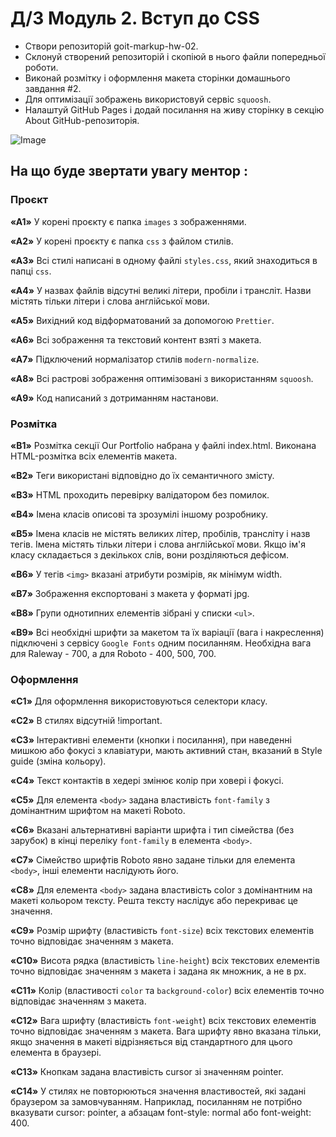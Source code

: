 # Д/З Модуль 2. Вступ до CSS

- Створи репозиторій goit-markup-hw-02.
- Склонуй створений репозиторій і скопіюй в нього файли попередньої роботи.
- Виконай розмітку і оформлення макета сторінки домашнього завдання #2.
- Для оптимізації зображень використовуй сервіс `squoosh`.
- Налаштуй GitHub Pages і додай посилання на живу сторінку в секцію About
  GitHub-репозиторія.

![Image](https://github.com/user-attachments/assets/63437b8c-9b60-4c2c-899b-fb2ceb0fc50a)

## На що буде звертати увагу ментор :

### **Проєкт**

**«A1»** У корені проєкту є папка `images` з зображеннями.

**«A2»** У корені проєкту є папка `css` з файлом стилів.

**«A3»** Всі стилі написані в одному файлі `styles.css`, який знаходиться в
папці `css`.

**«A4»** У назвах файлів відсутні великі літери, пробіли і трансліт. Назви
містять тільки літери і слова англійської мови.

**«A5»** Вихідний код відформатований за допомогою `Prettier`.

**«A6»** Всі зображення та текстовий контент взяті з макета.

**«A7»** Підключений нормалізатор стилів `modern-normalize`.

**«A8»** Всі растрові зображення оптимізовані з використанням `squoosh`.

**«A9»** Код написаний з дотриманням настанови.

### **Розмітка**

**«B1»** Розмітка секції Our Portfolio набрана у файлі index.html. Виконана
HTML-розмітка всіх елементів макета.

**«B2»** Теги використані відповідно до їх семантичного змісту.

**«B3»** HTML проходить перевірку валідатором без помилок.

**«B4»** Імена класів описові та зрозумілі іншому розробнику.

**«B5»** Імена класів не містять великих літер, пробілів, трансліту і назв
тегів. Імена містять тільки літери і слова англійської мови. Якщо ім'я класу
складається з декількох слів, вони розділяються дефісом.

**«B6»** У тегів `<img>` вказані атрибути розмірів, як мінімум width.

**«B7»** Зображення експортовані з макета у форматі jpg.

**«B8»** Групи однотипних елементів зібрані у списки `<ul>`.

**«B9»** Всі необхідні шрифти за макетом та їх варіації (вага і накреслення)
підключені з сервісу `Google Fonts` одним посиланням. Необхідна вага для
Raleway - 700, а для Roboto - 400, 500, 700.

### **Оформлення**

**«C1»** Для оформлення використовуються селектори класу.

**«C2»** В стилях відсутній !important.

**«C3»** Інтерактивні елементи (кнопки і посилання), при наведенні мишкою або
фокусі з клавіатури, мають активний стан, вказаний в Style guide (зміна
кольору).

**«С4»** Текст контактів в хедері змінює колір при ховері і фокусі.

**«С5»** Для елемента `<body>` задана властивість `font-family` з домінантним
шрифтом на макеті Roboto.

**«С6»** Вказані альтернативні варіанти шрифта і тип сімейства (без зарубок) в
кінці переліку `font-family` в елемента `<body>`.

**«С7»** Сімейство шрифтів Roboto явно задане тільки для елемента `<body>`, інші
елементи наслідують його.

**«С8»** Для елемента `<body>` задана властивість color з домінантним на макеті
кольором тексту. Решта тексту наслідує або перекриває це значення.

**«С9»** Розмір шрифту (властивість `font-size`) всіх текстових елементів точно
відповідає значенням з макета.

**«С10»** Висота рядка (властивість `line-height`) всіх текстових елементів
точно відповідає значенням з макета і задана як множник, а не в px.

**«С11»** Колір (властивості `color` та `background-color`) всіх елементів точно
відповідає значенням з макета.

**«С12»** Вага шрифту (властивість `font-weight`) всіх текстових елементів точно
відповідає значенням з макета. Вага шрифту явно вказана тільки, якщо значення в
макеті відрізняється від стандартного для цього елемента в браузері.

**«С13»** Кнопкам задана властивість cursor зі значенням pointer.

**«С14»** У стилях не повторюються значення властивостей, які задані браузером
за замовчуванням. Наприклад, посиланням не потрібно вказувати cursor: pointer, а
абзацам font-style: normal або font-weight: 400.
